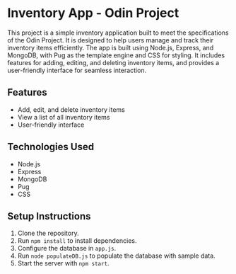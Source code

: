 # Inventory App - Odin Project

This project is a simple inventory application built to meet the specifications of the Odin Project. It is designed to help users manage and track their inventory items efficiently. The app is built using Node.js, Express, and MongoDB, with Pug as the template engine and CSS for styling. It includes features for adding, editing, and deleting inventory items, and provides a user-friendly interface for seamless interaction.

## Features
- Add, edit, and delete inventory items
- View a list of all inventory items
- User-friendly interface

## Technologies Used
- Node.js
- Express
- MongoDB
- Pug
- CSS

## Setup Instructions
1. Clone the repository.
2. Run `npm install` to install dependencies.
3. Configure the database in `app.js`.
4. Run `node populateDB.js` to populate the database with sample data.
5. Start the server with `npm start`.
